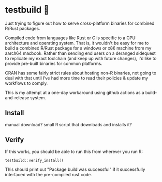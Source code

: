 # testbuild 🔨

Just trying to figure out how to serve cross-platform binaries for combined R/Rust packages.

Compiled code from languages like Rust or C is specific to a CPU architecture and operating system. That is, it wouldn't be easy for me to build a combined R/Rust package for a windows or x86 machine from my aarch64 macbook. Rather than sending end users on a deranged sidequest to replicate my exact toolchain (and keep up with future changes), I'd like to provide pre-built binaries for common platforms. 

CRAN has some fairly strict rules about hosting non-R binaries, not going to deal with that until I've had more time to read their policies & update my workflows to comply.

This is my attempt at a one-day workaround using github actions as a build-and-release system.

## Install

manual download? small R script that downloads and installs it?

## Verify

If this works, you should be able to run this from wherever you run R:

```{r}
testbuild::verify_install()
```

This should print out "Package build was successful" if it successfully interfaced with the pre-compiled rust code.
